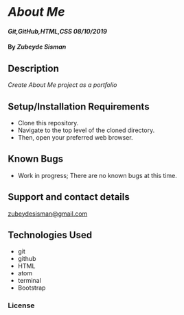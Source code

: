 # _About Me_

#### _Git,GitHub,HTML,CSS 08/10/2019_

#### By _**Zubeyde Sisman**_

## Description

_Create About Me project as a portfolio_

## Setup/Installation Requirements

* Clone this repository.
* Navigate to the top level of the cloned directory.
* Then, open your preferred web browser.

## Known Bugs

* Work in progress; There are no known bugs at this time.  

## Support and contact details

 zubeydesisman@gmail.com

## Technologies Used

* git
* github   
* HTML  
* atom  
* terminal  
* Bootstrap

### License
